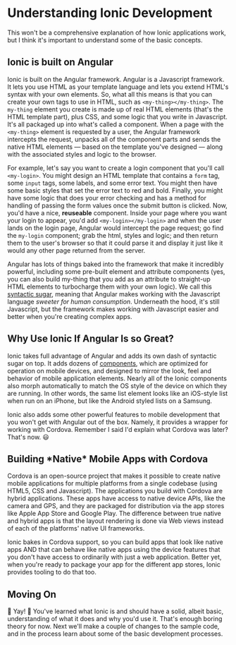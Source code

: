 # Understanding Ionic Development
This won't be a comprehensive explanation of how Ionic applications work, but I think it's important to understand some of the basic concepts.

## Ionic is built on Angular
Ionic is built on the Angular framework.  Angular is a Javascript framework.  It lets you use HTML as your template language and lets you extend HTML's syntax with your own elements.  So, what all this means is that you can create your own tags to use in HTML, such as `<my-thing></my-thing>`.  The `my-thing` element you create is made up of real HTML elements (that's the HTML template part), plus CSS, and some logic that you write in Javascript.  It's all packaged up into what's called a component. When a page with the `<my-thing>` element is requested by a user, the Angular framework intercepts the request, unpacks all of the component parts and sends the native HTML elements — based on the template you've designed — along with the associated styles and logic to the browser.  

For example, let's say you want to create a login component that you'll call `<my-login>`.  You might design an HTML template that contains a `form` tag, some `input` tags, some labels, and some error text.  You might then have some basic styles that set the error text to red and bold.  Finally, you might have some logic that does your error checking and has a method for handling of passing the form values once the submit button is clicked.  Now, you'd have a nice, **reuseable** component.  Inside your page where you want your login to appear, you'd add `<my-login></my-login>` and when the user lands on the login page, Angular would intercept the page request; go find the `my-login` component; grab the html, styles and logic; and then return them to the user's browser so that it could parse it and display it just like it would any other page returned from the server.

Angular has lots of things baked into the framework that make it incredibly powerful, including some pre-built element and attribute components (yes, you can also build my-thing that you add as an attribute to straight-up HTML elements to turbocharge them with your own logic). We call this [syntactic sugar](https://en.wikipedia.org/wiki/Syntactic_sugar), meaning that Angular makes working with the Javascript language *sweeter for human consumption*.  Underneath the hood, it's still Javascript, but the framework makes working with Javascript easier and better when you're creating complex apps.

## Why Use Ionic If Angular Is so Great?
Ionic takes full advantage of Angular and adds its own dash of syntactic sugar on top.  It adds dozens of [components](https://ionicframework.com/docs/components/#overview), which are optimized for operation on mobile devices, and designed to mirror the look, feel and behavior of mobile application elements.  Nearly all of the Ionic components also morph automatically to match the OS style of the device on which they are running.   In other words, the same list element looks like an iOS-style list when run on an iPhone, but like the Android styled lists on a Samsung.

Ionic also adds some other powerful features to mobile development that you won't get with Angular out of the box.  Namely, it provides a wrapper for working with Cordova. Remember I said I'd explain what Cordova was later?  That's now. :smiley:  

## Building \*Native\* Mobile Apps with Cordova
Cordova is an open-source project that makes it possible to create native mobile applications for multiple platforms from a single codebase (using HTML5, CSS and Javascript). The applications you build with Cordova are hybrid applications.  These apps have access to native device APIs, like the camera and GPS, and they are packaged for distribution via the app stores like Apple App Store and Google Play. The difference between true native and hybrid apps is that the layout rendering is done via Web views instead of each of the platforms' native UI frameworks. 

Ionic bakes in Cordova support, so you can build apps that look like native apps AND that can behave like native apps using the device features that you don't have access to ordinarily with just a web application.  Better yet, when you're ready to package your app for the different app stores, Ionic provides tooling to do that too.  

## Moving On
:tada: Yay! :tada: You've learned what Ionic is and should have a solid, albeit basic, understanding of what it does and why you'd use it. That's enough boring theory for now.  Next we'll make a couple of changes to the sample code, and in the process learn about some of the basic development processes. 
